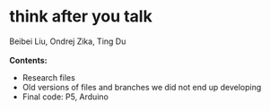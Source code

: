 # think after you talk
Beibei Liu, Ondrej Zika, Ting Du
<br>
<br>
<b>Contents:</b>
<ul>
    <li>Research files</li>
    <li>Old versions of files and branches we did not end up developing</li>
    <li>Final code: P5, Arduino</li>
</ul>
